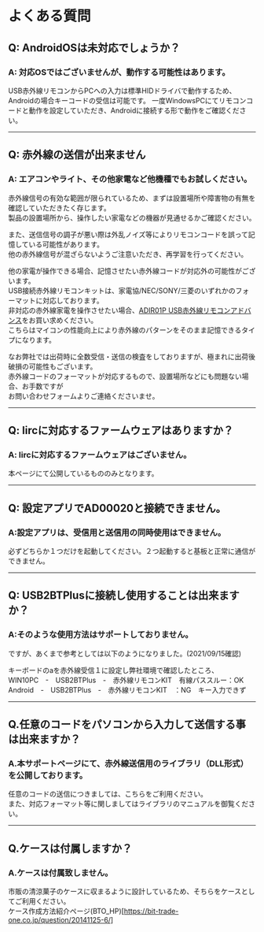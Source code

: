 # よくある質問

## Q: AndroidOSは未対応でしょうか？

### A: 対応OSではございませんが、動作する可能性はあります。

USB赤外線リモコンからPCへの入力は標準HIDドライバで動作するため、Androidの場合キーコードの受信は可能です。
一度WindowsPCにてリモコンコードと動作を設定していただき、Androidに接続する形で動作をご確認ください。

----

## Q: 赤外線の送信が出来ません

### A: エアコンやライト、その他家電など他機種でもお試しください。

赤外線信号の有効な範囲が限られているため、まずは設置場所や障害物の有無を確認していただきたく存じます。  
製品の設置場所から、操作したい家電などの機器が見通せるかご確認ください。  

また、送信信号の調子が悪い際は外乱ノイズ等によりリモコンコードを誤って記憶している可能性があります。  
他の赤外線信号が混ざらないようご注意いただき、再学習を行ってください。   

他の家電が操作できる場合、記憶させたい赤外線コードが対応外の可能性がございます。  
USB接続赤外線リモコンキットは、家電協/NEC/SONY/三菱のいずれかのフォーマットに対応しております。  
非対応の赤外線家電を操作させたい場合、[ADIR01P USB赤外線リモコンアドバンス](https://bit-trade-one.co.jp/product/module/adir01p/)をお買い求めください。  
こちらはマイコンの性能向上により赤外線のパターンをそのまま記憶できるタイプになります。

なお弊社では出荷時に全数受信・送信の検査をしておりますが、極まれに出荷後破損の可能性もございます。  
赤外線コードのフォーマットが対応するもので、設置場所などにも問題ない場合、お手数ですが  
お問い合わせフォームよりご連絡くださいませ。

----

## Q: lircに対応するファームウェアはありますか？

### A: lircに対応するファームウェアはございません。
本ページにて公開しているもののみとなります。

----

## Q: 設定アプリでAD00020と接続できません。

### A:設定アプリは、受信用と送信用の同時使用はできません。  
必ずどちらか１つだけを起動してください。２つ起動すると基板と正常に通信ができません。

----

## Q: USB2BTPlusに接続し使用することは出来ますか？

### A:そのような使用方法はサポートしておりません。
ですが、あくまで参考としては以下のようになりました。(2021/09/15確認)  
  
キーボードのaを赤外線受信１に設定し弊社環境で確認したところ、  
WIN10PC　-　USB2BTPlus　-　赤外線リモコンKIT　有線パススルー：OK  
Android　-　USB2BTPlus　-　赤外線リモコンKIT　：NG　キー入力できず  

----

## Q.任意のコードをパソコンから入力して送信する事は出来ますか？

### A.本サポートページにて、赤外線送信用のライブラリ（DLL形式）を公開しております。
任意のコードの送信につきましては、こちらをご利用ください。  
また、対応フォーマット等に関しましてはライブラリのマニュアルを御覧ください。  

----

## Q.ケースは付属しますか？

### A.ケースは付属致しません。
市販の清涼菓子のケースに収まるように設計しているため、そちらをケースとしてご利用ください。  
ケース作成方法紹介ページ(BTO_HP)[https://bit-trade-one.co.jp/question/20141125-6/]

